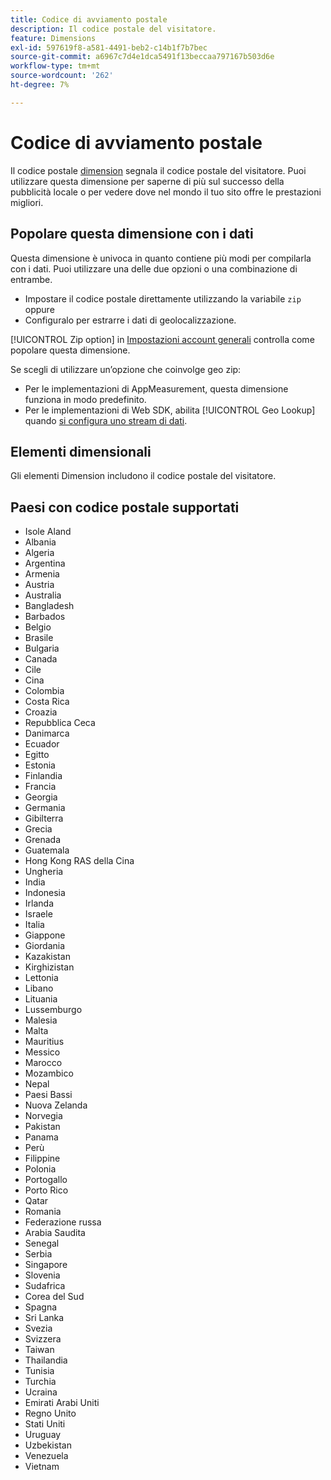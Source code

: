 ```yaml
---
title: Codice di avviamento postale
description: Il codice postale del visitatore.
feature: Dimensions
exl-id: 597619f8-a581-4491-beb2-c14b1f7b7bec
source-git-commit: a6967c7d4e1dca5491f13beccaa797167b503d6e
workflow-type: tm+mt
source-wordcount: '262'
ht-degree: 7%

---
```


# Codice di avviamento postale

Il codice postale [dimension](overview.md) segnala il codice postale del visitatore. Puoi utilizzare questa dimensione per saperne di più sul successo della pubblicità locale o per vedere dove nel mondo il tuo sito offre le prestazioni migliori.

## Popolare questa dimensione con i dati

Questa dimensione è univoca in quanto contiene più modi per compilarla con i dati. Puoi utilizzare una delle due opzioni o una combinazione di entrambe.

* Impostare il codice postale direttamente utilizzando la variabile `zip` oppure
* Configuralo per estrarre i dati di geolocalizzazione.

[!UICONTROL Zip option] in [Impostazioni account generali](/help/admin/tools/manage-rs/edit-settings/general/general-acct-settings-admin.md) controlla come popolare questa dimensione.

Se scegli di utilizzare un’opzione che coinvolge geo zip:

* Per le implementazioni di AppMeasurement, questa dimensione funziona in modo predefinito.
* Per le implementazioni di Web SDK, abilita [!UICONTROL Geo Lookup] quando [si configura uno stream di dati](https://experienceleague.adobe.com/docs/experience-platform/datastreams/configure.html?lang=it).

## Elementi dimensionali

Gli elementi Dimension includono il codice postale del visitatore.

## Paesi con codice postale supportati

* Isole Aland
* Albania
* Algeria
* Argentina
* Armenia
* Austria
* Australia
* Bangladesh
* Barbados
* Belgio
* Brasile
* Bulgaria
* Canada
* Cile
* Cina
* Colombia
* Costa Rica
* Croazia
* Repubblica Ceca
* Danimarca
* Ecuador
* Egitto
* Estonia
* Finlandia
* Francia
* Georgia
* Germania
* Gibilterra
* Grecia
* Grenada
* Guatemala
* Hong Kong RAS della Cina
* Ungheria
* India
* Indonesia
* Irlanda
* Israele
* Italia
* Giappone
* Giordania
* Kazakistan
* Kirghizistan
* Lettonia
* Libano
* Lituania
* Lussemburgo
* Malesia
* Malta
* Mauritius
* Messico
* Marocco
* Mozambico
* Nepal
* Paesi Bassi
* Nuova Zelanda
* Norvegia
* Pakistan
* Panama
* Perù
* Filippine
* Polonia
* Portogallo
* Porto Rico
* Qatar
* Romania
* Federazione russa
* Arabia Saudita
* Senegal
* Serbia
* Singapore
* Slovenia
* Sudafrica
* Corea del Sud
* Spagna
* Sri Lanka
* Svezia
* Svizzera
* Taiwan
* Thailandia
* Tunisia
* Turchia
* Ucraina
* Emirati Arabi Uniti
* Regno Unito
* Stati Uniti
* Uruguay
* Uzbekistan
* Venezuela
* Vietnam
